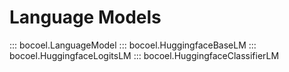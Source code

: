 # <code class="doc-symbol doc-symbol-nav doc-symbol-module"></code> Language Models

::: bocoel.LanguageModel
::: bocoel.HuggingfaceBaseLM
::: bocoel.HuggingfaceLogitsLM
::: bocoel.HuggingfaceClassifierLM
